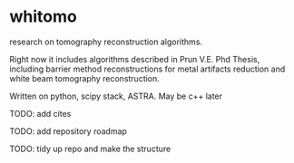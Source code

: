 # whitomo
research on tomography reconstruction algorithms.

Right now it includes algorithms described in Prun V.E. Phd Thesis, including barrier method reconstructions for metal artifacts reduction and white beam tomography reconstruction.

Written on python, scipy stack, ASTRA. May be c++ later




TODO: add cites

TODO: add repository roadmap

TODO: tidy up repo and make the structure
